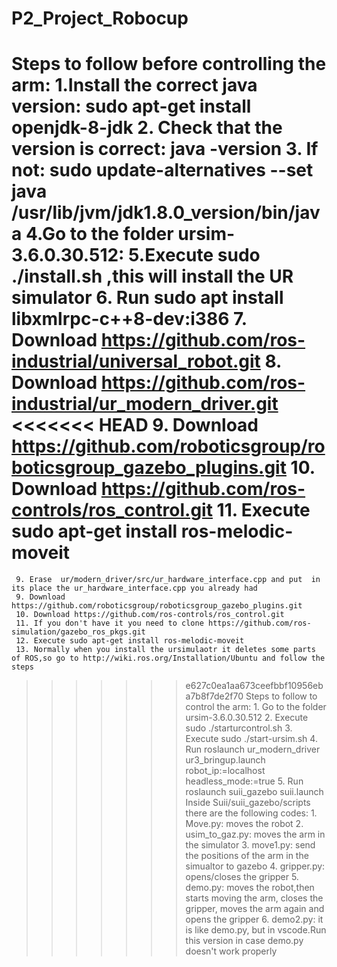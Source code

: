# P2_Project_Robocup
Steps to follow before controlling the arm:
     1.Install the correct java version: sudo apt-get install openjdk-8-jdk
     2. Check that the version is correct: java -version
     3. If not: sudo update-alternatives --set java /usr/lib/jvm/jdk1.8.0_version/bin/java
     4.Go to  the folder ursim-3.6.0.30.512:
     5.Execute  sudo ./install.sh ,this will install the UR simulator
     6. Run sudo apt install libxmlrpc-c++8-dev:i386
     7. Download https://github.com/ros-industrial/universal_robot.git
     8. Download https://github.com/ros-industrial/ur_modern_driver.git
<<<<<<< HEAD
     9. Download https://github.com/roboticsgroup/roboticsgroup_gazebo_plugins.git
     10. Download https://github.com/ros-controls/ros_control.git
     11. Execute sudo apt-get install ros-melodic-moveit
=======
     9. Erase  ur/modern_driver/src/ur_hardware_interface.cpp and put  in its place the ur_hardware_interface.cpp you already had
     9. Download https://github.com/roboticsgroup/roboticsgroup_gazebo_plugins.git
     10. Download https://github.com/ros-controls/ros_control.git
     11. If you don't have it you need to clone https://github.com/ros-simulation/gazebo_ros_pkgs.git
     12. Execute sudo apt-get install ros-melodic-moveit
     13. Normally when you install the ursimulaotr it deletes some parts of ROS,so go to http://wiki.ros.org/Installation/Ubuntu and follow the steps
>>>>>>> e627c0ea1aa673ceefbbf10956eba7b8f7de2f70
Steps to follow to control the arm:
	1. Go to  the folder ursim-3.6.0.30.512
	2. Execute  sudo ./starturcontrol.sh
	3. Execute  sudo ./start-ursim.sh
	4. Run roslaunch ur_modern_driver ur3_bringup.launch robot_ip:=localhost headless_mode:=true 
	5. Run roslaunch suii_gazebo suii.launch
Inside Suii/suii_gazebo/scripts there are the following codes:
	1. Move.py: moves the robot
	2. usim_to_gaz.py: moves the arm in the simulator
	3. move1.py: send the positions of the arm in the simualtor to gazebo
	4. gripper.py: opens/closes the gripper	
	5. demo.py: moves the robot,then starts moving the arm, closes the gripper, moves the arm again and opens the gripper
	6. demo2.py: it is like  demo.py, but in  vscode.Run this version in case demo.py doesn't work properly
	
	





